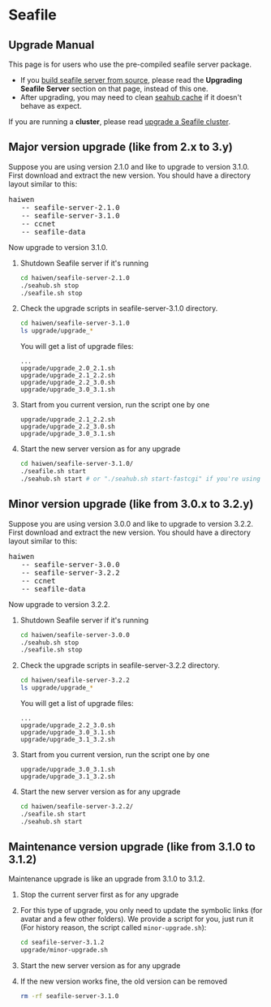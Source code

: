 # Seafile

## Upgrade Manual

This page is for users who use the pre-compiled seafile server package.

- If you [build seafile server from source](../build_seafile/server.md), please read the **Upgrading Seafile Server** section on that page, instead of this one.
- After upgrading, you may need to clean [seahub cache](add_memcached.md) if it doesn't behave as expect.

If you are running a **cluster**, please read [upgrade a Seafile cluster](../deploy_pro/upgrade_a_cluster.md).

## Major version upgrade (like from 2.x to 3.y)


Suppose you are using version 2.1.0 and like to upgrade to version 3.1.0. First download and extract the new version. You should have a directory layout similar to this:


<pre>
haiwen
   -- seafile-server-2.1.0
   -- seafile-server-3.1.0
   -- ccnet
   -- seafile-data
</pre>


Now upgrade to version 3.1.0.

1. Shutdown Seafile server if it's running

   ```sh
   cd haiwen/seafile-server-2.1.0
   ./seahub.sh stop
   ./seafile.sh stop
   ```
2. Check the upgrade scripts in seafile-server-3.1.0 directory.

   ```sh
   cd haiwen/seafile-server-3.1.0
   ls upgrade/upgrade_*
   ```

   You will get a list of upgrade files:

   ```
   ...
   upgrade/upgrade_2.0_2.1.sh
   upgrade/upgrade_2.1_2.2.sh
   upgrade/upgrade_2.2_3.0.sh
   upgrade/upgrade_3.0_3.1.sh
   ```

3. Start from you current version, run the script one by one

   ```
   upgrade/upgrade_2.1_2.2.sh
   upgrade/upgrade_2.2_3.0.sh
   upgrade/upgrade_3.0_3.1.sh
   ```

4. Start the new server version as for any upgrade

   ```sh
   cd haiwen/seafile-server-3.1.0/
   ./seafile.sh start
   ./seahub.sh start # or "./seahub.sh start-fastcgi" if you're using fastcgi
   ```

## Minor version upgrade (like from 3.0.x to 3.2.y)

Suppose you are using version 3.0.0 and like to upgrade to version 3.2.2. First download and extract the new version. You should have a directory layout similar to this:


<pre>
haiwen
   -- seafile-server-3.0.0
   -- seafile-server-3.2.2
   -- ccnet
   -- seafile-data
</pre>


Now upgrade to version 3.2.2.

1. Shutdown Seafile server if it's running

   ```sh
   cd haiwen/seafile-server-3.0.0
   ./seahub.sh stop
   ./seafile.sh stop
   ```
2. Check the upgrade scripts in seafile-server-3.2.2 directory.

   ```sh
   cd haiwen/seafile-server-3.2.2
   ls upgrade/upgrade_*
   ```

   You will get a list of upgrade files:

   ```
   ...
   upgrade/upgrade_2.2_3.0.sh
   upgrade/upgrade_3.0_3.1.sh
   upgrade/upgrade_3.1_3.2.sh
   ```

3. Start from you current version, run the script one by one

   ```
   upgrade/upgrade_3.0_3.1.sh
   upgrade/upgrade_3.1_3.2.sh
   ```

4. Start the new server version as for any upgrade

   ```sh
   cd haiwen/seafile-server-3.2.2/
   ./seafile.sh start
   ./seahub.sh start
   ```


## Maintenance version upgrade (like from 3.1.0 to 3.1.2)

Maintenance upgrade is like an upgrade from 3.1.0 to 3.1.2.


1. Stop the current server first as for any upgrade
2. For this type of upgrade, you only need to update the symbolic links (for avatar and a few other folders). We provide a script for you, just run it (For history reason, the script called `minor-upgrade.sh`):

   ```sh
   cd seafile-server-3.1.2
   upgrade/minor-upgrade.sh
   ```

3. Start the new server version as for any upgrade

4. If the new version works fine, the old version can be removed

   ```sh
   rm -rf seafile-server-3.1.0
   ```
